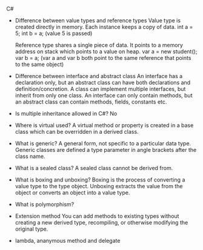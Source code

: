 C#

- Difference between value types and reference types
	Value type is created directly in memory. Each instance keeps a copy of data.
	int a = 5;
	int b = a; (value 5 is passed)

	Reference type shares a single piece of data. It points to a memory address on stack
	which points to a value on heap.
	var a = new student();
	var b = a; (var a and var b both point to the same reference that points to the same object) 

- Difference between interface and abstract class
	An interface has a declaration only, but an abstract class can have both declarations and definition/concretion.
	A class can implement multiple interfaces, but inherit from only one class.
	An interface can only contain methods, but an abstract class can contain methods, fields, constants etc.

- Is multiple inheritance allowed in C#?
	No

- Where is virtual used?
	A virtual method or property is created in a base class which can be overridden in a derived class.

- What is generic?
	A general form, not specific to a particular data type. Generic classes are defined a type parameter
	in angle brackets after the class name.

- What is a sealed class?
	A sealed class cannot be derived from.

- What is boxing and unboxing?
	Boxing is the process of converting a value type to the type object. Unboxing extracts the value
	from the object or converts an object into a value type.

- What is polymorphism?

- Extension method
	You can add methods to existing types without creating a new derived type, recompiling, or otherwise
	modifying the original type.

- lambda, ananymous method and delegate
	